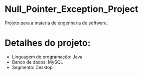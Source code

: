 # Null_Pointer_Exception_Project
Projeto para a materia de engenharia de software.
# Detalhes do projeto: 
- Linguagem de programação: Java
- Banco de dados: MySQL
- Segmento: Desktop
